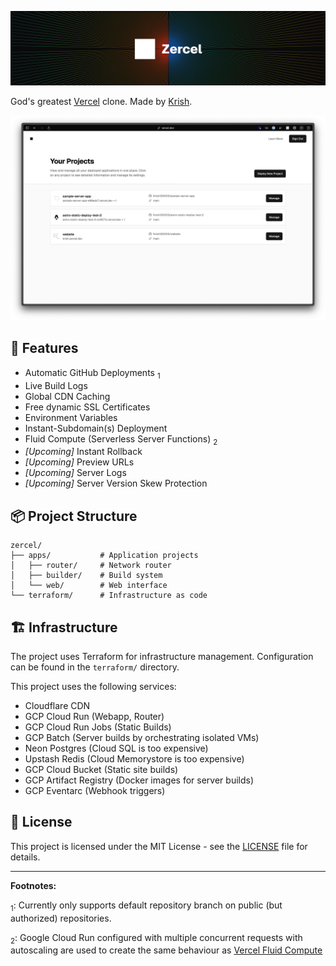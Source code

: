 [![Zercel Banner](static/zercel_banner.png)](https://zercel.dev)

<!-- # [Zercel](https://zercel.dev) -->

God's greatest [Vercel](https://vercel.com) clone. Made by [Krish](https://x.com/n0tkr1sh).

![Zercel Project Screenshot](static/zercel_home.png)

## 🌟 Features

- Automatic GitHub Deployments $_1$
- Live Build Logs
- Global CDN Caching
- Free dynamic SSL Certificates
- Environment Variables
- Instant-Subdomain(s) Deployment
- Fluid Compute (Serverless Server Functions) $_2$
- _[Upcoming]_ Instant Rollback
- _[Upcoming]_ Preview URLs
- _[Upcoming]_ Server Logs
- _[Upcoming]_ Server Version Skew Protection

## 📦 Project Structure

```
zercel/
├── apps/           # Application projects
│   ├── router/     # Network router
│   ├── builder/    # Build system
│   └── web/        # Web interface
└── terraform/      # Infrastructure as code
```

## 🏗️ Infrastructure

The project uses Terraform for infrastructure management. Configuration can be found in the `terraform/` directory.

This project uses the following services:

- Cloudflare CDN
- GCP Cloud Run (Webapp, Router)
- GCP Cloud Run Jobs (Static Builds)
- GCP Batch (Server builds by orchestrating isolated VMs)
- Neon Postgres (Cloud SQL is too expensive)
- Upstash Redis (Cloud Memorystore is too expensive)
- GCP Cloud Bucket (Static site builds)
- GCP Artifact Registry (Docker images for server builds)
- GCP Eventarc (Webhook triggers)

<!-- [Infrastructure Diagram Placeholder] -->

<!-- ## 📱 Applications

[Application Screenshots Placeholder] -->

## 📄 License

This project is licensed under the MIT License - see the [LICENSE](LICENSE) file for details.

---

**Footnotes:**

$_1$: Currently only supports default repository branch on public (but authorized) repositories.

$_2$: Google Cloud Run configured with multiple concurrent requests with autoscaling are used to create the same behaviour as [Vercel Fluid Compute](https://vercel.com/fluid)
